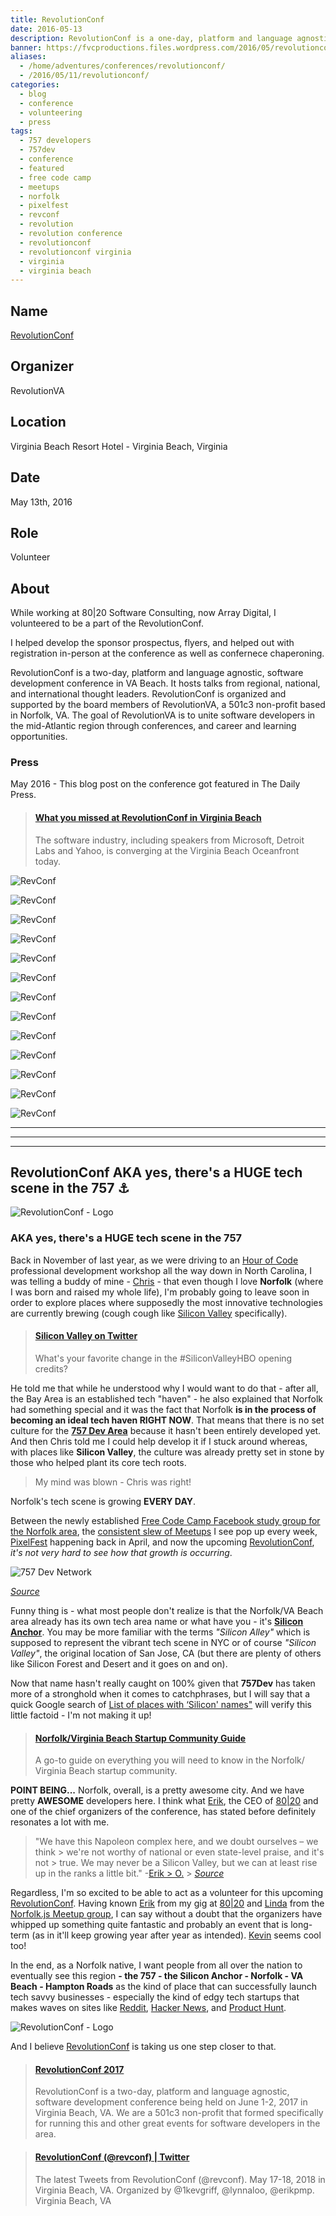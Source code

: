```yaml
---
title: RevolutionConf
date: 2016-05-13
description: RevolutionConf is a one-day, platform and language agnostic, software development conference being held on May 13, 2016 in Virginia Beach, VA.
banner: https://fvcproductions.files.wordpress.com/2016/05/revolutionconf-2016.png
aliases:
  - /home/adventures/conferences/revolutionconf/
  - /2016/05/11/revolutionconf/
categories:
  - blog
  - conference
  - volunteering
  - press
tags:
  - 757 developers
  - 757dev
  - conference
  - featured
  - free code camp
  - meetups
  - norfolk
  - pixelfest
  - revconf
  - revolution
  - revolution conference
  - revolutionconf
  - revolutionconf virginia
  - virginia
  - virginia beach
---
```


## Name

[RevolutionConf](https://revolutionconf.com 'RevolutionConf')

## Organizer

RevolutionVA

## Location

Virginia Beach Resort Hotel - Virginia Beach, Virginia

## Date

May 13th, 2016

## Role

Volunteer

## About

While working at 80|20 Software Consulting, now Array Digital, I volunteered to be a part of the RevolutionConf.

I helped develop the sponsor prospectus, flyers, and helped out with registration in-person at the conference as well as confernece chaperoning.

RevolutionConf is a two-day, platform and language agnostic, software development conference in VA Beach. It hosts talks from regional, national, and international thought leaders. RevolutionConf is organized and supported by the board members of RevolutionVA, a 501c3 non-profit based in Norfolk, VA. The goal of RevolutionVA is to unite software developers in the mid-Atlantic region through conferences, and career and learning opportunities.

### Press

May 2016 - This blog post on the conference got featured in The Daily Press.

<blockquote class="embedly-card"><h4><a href="https://www.dailypress.com/business/tidewater/dp-may-13-revolutionconf-showcases-software-community-in-hampton-roads-20160513-story.html">What you missed at RevolutionConf in Virginia Beach</a></h4><p>The software industry, including speakers from Microsoft, Detroit Labs and Yahoo, is converging at the Virginia Beach Oceanfront today.</p></blockquote>
<script async src="//cdn.embedly.com/widgets/platform.js" charset="UTF-8"></script>

![RevConf](https://fvcproductions.files.wordpress.com/2016/06/revconf-13.jpg)

![RevConf](https://i1.wp.com/fvcproductions.files.wordpress.com/2016/05/revolutionconf-2016.png)

![RevConf](https://i1.wp.com/fvcproductions.files.wordpress.com/2016/06/revconf-2.jpg)

![RevConf](https://i2.wp.com/fvcproductions.files.wordpress.com/2016/06/revconf-19.jpg)

![RevConf](https://i1.wp.com/fvcproductions.files.wordpress.com/2016/06/revconf2016-0009.jpg)

![RevConf](https://i2.wp.com/fvcproductions.files.wordpress.com/2016/06/revconf-18.jpg)

![RevConf](https://i0.wp.com/fvcproductions.files.wordpress.com/2016/06/revconf-10.jpg)

![RevConf](https://i1.wp.com/fvcproductions.files.wordpress.com/2016/06/revconf-11.jpg)

![RevConf](https://i2.wp.com/fvcproductions.files.wordpress.com/2016/06/revconf-16.jpg)

![RevConf](https://i2.wp.com/fvcproductions.files.wordpress.com/2016/06/revconf-15.jpg)

![RevConf](https://i1.wp.com/fvcproductions.files.wordpress.com/2016/06/revconf-4.jpg)

![RevConf](https://i0.wp.com/fvcproductions.files.wordpress.com/2016/06/revconf-1.jpg)

![RevConf](https://i2.wp.com/fvcproductions.files.wordpress.com/2016/06/revconf-12.jpg)

---

---

---

## RevolutionConf AKA yes, there's a HUGE tech scene in the 757 ⚓️

![RevolutionConf - Logo](https://fvcproductions.files.wordpress.com/2015/11/revolutionconf.png?w=300)

### AKA yes, there's a HUGE tech scene in the 757

Back in November of last year, as we were driving to an [Hour of Code](https://code.org/professional-development-workshops) professional development workshop all the way down in North Carolina, I was telling a buddy of mine - [Chris](https://www.linkedin.com/in/thecbliss) - that even though I love **Norfolk** (where I was born and raised my whole life), I'm probably going to leave soon in order to explore places where supposedly the most innovative technologies are currently brewing (cough cough like [Silicon Valley](https://www.siliconvalley.com/) specifically).

<blockquote class="embedly-card"><h4><a href="https://twitter.com/SiliconHBO/status/726167019314286592">Silicon Valley on Twitter</a></h4><p>What's your favorite change in the #SiliconValleyHBO opening credits?</p></blockquote>

He told me that while he understood why I would want to do that - after all, the Bay Area is an established tech "haven" - he also explained that Norfolk had something special and it was the fact that Norfolk **is in the process of becoming an ideal tech haven RIGHT NOW**. That means that there is no set culture for the [**757 Dev Area**](https://hackathon.dominionenterprises.com/757-dev/) because it hasn't been entirely developed yet. And then Chris told me I could help develop it if I stuck around whereas, with places like **Silicon Valley**, the culture was already pretty set in stone by those who helped plant its core tech roots.

> My mind was blown - Chris was right!

Norfolk's tech scene is growing **EVERY DAY**.

Between the newly established [Free Code Camp Facebook study group for the Norfolk area](https://www.facebook.com/groups/free.code.camp.norfolk), the [consistent slew of Meetups](https://www.meetup.com/cities/us/va/norfolk/tech/) I see pop up every week, [PixelFest](https://pixelfest.org/) happening back in April, and now the upcoming [RevolutionConf](https://revolutionconf.com), _it's not very hard to see how that growth is occurring_.

![757 Dev Network](https://fvcproductions.files.wordpress.com/2016/05/757-dev-network-de-hackathon-series.png)

_[Source](https://hackathon.dominionenterprises.com/757-dev/)_

Funny thing is - what most people don't realize is that the Norfolk/VA Beach area already has its own tech area name or what have you - it's **[Silicon Anchor](https://twitter.com/SiliconAnchor)**. You may be more familiar with the terms _"Silicon Alley"_ which is supposed to represent the vibrant tech scene in NYC or of course _"Silicon Valley"_, the original location of San Jose, CA (but there are plenty of others like Silicon Forest and Desert and it goes on and on).

Now that name hasn't really caught on 100% given that **757Dev** has taken more of a stronghold when it comes to catchphrases, but I will say that a quick Google search of [List of places with ‘Silicon' names"](https://www.wikiwand.com/en/List_of_places_with_%22Silicon%22_names) will verify this little factoid - I'm not making it up!

<blockquote class="embedly-card"><h4><a href="https://www.slideshare.net/SiliconAnchor/norfolk-virginia-beach-startup-community-guide">Norfolk/Virginia Beach Startup Community Guide</a></h4><p>A go-to guide on everything you will need to know in the Norfolk/ Virginia Beach startup community.</p></blockquote>

**POINT BEING...** Norfolk, overall, is a pretty awesome city. And we have pretty **AWESOME** developers here. I think what [Erik](https://www.linkedin.com/in/erikpmp), the CEO of [80|20](https://8020.co) and one of the chief organizers of the conference, has stated before definitely resonates a lot with me.

> "We have this Napoleon complex here, and we doubt ourselves – we think > we're not worthy of national or even state-level praise, and it's not > true. We may never be a Silicon Valley, but we can at least rise up in the ranks a little bit." -[Erik > O.](https://www.linkedin.com/in/erikpmp) > _[Source](https://pilotonline.com/inside-business/revolutionconf-seeks-to-unite-software-community/article_5c92cdce-c3cc-5deb-a0a4-e5311105e6b4.html)_

Regardless, I'm so excited to be able to act as a volunteer for this upcoming [RevolutionConf](https://revolutionconf.com). Having known [Erik](https://www.linkedin.com/in/erikpmp) from my gig at [80|20](https://8020.co) and [Linda](https://twitter.com/lynnaloo) from the [Norfolk.js Meetup group](https://www.meetup.com/NorfolkJS/), I can say without a doubt that the organizers have whipped up something quite fantastic and probably an event that is long-term (as in it'll keep growing year after year as intended). [Kevin](https://twitter.com/1kevgriff) seems cool too!

In the end, as a Norfolk native, I want people from all over the nation to eventually see this region **- the 757 - the Silicon Anchor - Norfolk - VA Beach - Hampton Roads** as the kind of place that can successfully launch tech savvy businesses - especially the kind of edgy tech startups that makes waves on sites like [Reddit](https://www.reddit.com/r/technology/), [Hacker News](https://news.ycombinator.com/), and [Product Hunt](https://www.producthunt.com/tech).

![RevolutionConf - Logo](https://fvcproductions.files.wordpress.com/2015/11/revolutionconf.png?w=300)

And I believe [RevolutionConf](https://revolutionconf.com) is taking us one step closer to that.

<blockquote class="embedly-card"><h4><a href="https://revolutionconf.com">RevolutionConf 2017</a></h4><p>RevolutionConf is a two-day, platform and language agnostic, software development conference being held on June 1-2, 2017 in Virginia Beach, VA. We are a 501c3 non-profit that formed specifically for running this and other great events for software developers in the area.</p></blockquote>

<blockquote class="embedly-card"><h4><a href="https://twitter.com/revconf">RevolutionConf (@revconf) | Twitter</a></h4><p>The latest Tweets from RevolutionConf (@revconf). May 17-18, 2018 in Virginia Beach, VA. Organized by @1kevgriff, @lynnaloo, @erikpmp. Virginia Beach, VA</p></blockquote>
